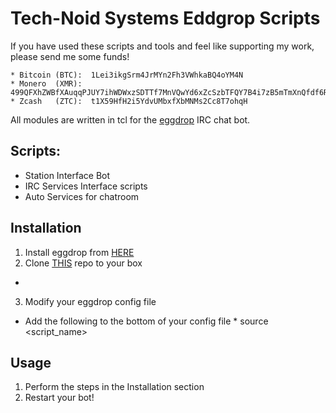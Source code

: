 # Tech-Noid Systems Eddgrop Scripts

If you have used these scripts and tools and feel like supporting my work, please send me some funds!
```
* Bitcoin (BTC):  1Lei3ikgSrm4JrMYn2Fh3VWhkaBQ4oYM4N
* Monero  (XMR):  499QFXhZWBfXAuqqPJUY7ihWDWxzSDTTf7MnVQwYd6xZcSzbTFQY7B4i7zB5mTmXnQfdf6RsDmjdZJNBF6oeeW8xBz7sWa5
* Zcash   (ZTC):  t1X59HfH2i5YdvUMbxfXbMNMs2Cc8T7ohqH
```

All modules are written in tcl for the [eggdrop][1] IRC chat bot.

## Scripts:
*  Station Interface Bot
*  IRC Services Interface scripts
*  Auto Services for chatroom 

## Installation
1.  Install eggdrop from [HERE][1]
2.  Clone [THIS][2] repo to your box
  *  <Clone info here>
3.  Modify your eggdrop config file
  *  Add the following to the bottom of your config file
    *  source <script_name>
  
## Usage
1.  Perform the steps in the Installation section
2.  Restart your bot!



[1]: https://github.com/eggheads/eggdrop
[2]: https://github.com/Tech-Noid-Systems/Eggdrop_Scripts
